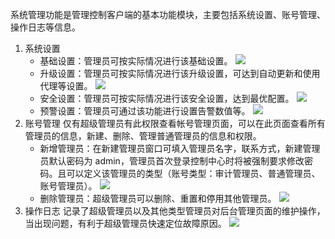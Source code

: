 系统管理功能是管理控制客户端的基本功能模块，主要包括系统设置、账号管理、操作日志等信息。
1. 系统设置
   - 基础设置：管理员可按实际情况进行该基础设置。
![](https://main.qcloudimg.com/raw/2155e8cbd02c819f17f36dfd542685a0.png)
   - 升级设置：管理员可按实际情况进行该升级设置，可达到自动更新和使用代理等设置。
![](https://main.qcloudimg.com/raw/a86f479732852618a9ce5ffacc4bcb25.jpg)
   - 安全设置：管理员可按实际情况进行该安全设置，达到最优配置。
![](https://main.qcloudimg.com/raw/9ef30f1af457b898db08c99e036e9700.png)
   - 预警设置：管理员可通过该功能进行设置告警数值等。
![](https://main.qcloudimg.com/raw/fdd8b479d0f0872a99181ce3a3589b14.png)
2. 账号管理
仅有超级管理员有此权限查看帐号管理页面，可以在此页面查看所有管理员的信息，新建、删除、管理普通管理员的信息和权限。
   - 新增管理员：在新建管理员窗口可填入管理员名字，联系方式，新建管理员默认密码为 admin，管理员首次登录控制中心时将被强制要求修改密码。且可以定义该管理员的类型（账号类型：审计管理员、普通管理员、账号管理员）。
![](https://main.qcloudimg.com/raw/597c6c3b35179f68a2dcb97806201758.png)
   - 删除管理员：超级管理员可以删除、重置和停用其他管理员。
![](https://main.qcloudimg.com/raw/723b91a8704db0e8c6bcf0643b96bd72.png)
3. 操作日志
记录了超级管理员以及其他类型管理员对后台管理页面的维护操作，当出现问题，有利于超级管理员快速定位故障原因。
![](https://main.qcloudimg.com/raw/6fad242d37da0f3aa6ded24b45c3666b.jpg)